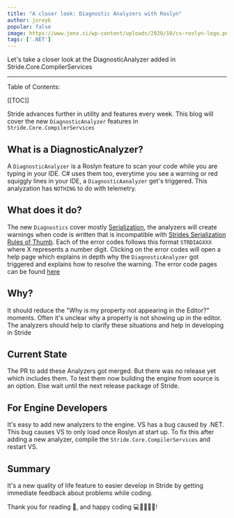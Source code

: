 ```yaml
---
title: "A closer look: Diagnostic Analyzers with Roslyn"
author: joreyk
popular: false
image: https://www.jenx.si/wp-content/uploads/2020/10/cs-roslyn-logo.png
tags: ['.NET']
---
```


Let's take a closer look at the DiagnosticAnalyzer added in Stride.Core.CompilerServices

---

Table of Contents:

[[TOC]]

Stride advances further in utility and features every week.
This blog will cover the new `DiagnosticAnalyzer` features in `Stride.Core.CompilerServices`

## What is a DiagnosticAnalyzer?

A `DiagnosticAnalyzer` is a Roslyn feature to scan your code while you are typing in your IDE.
C# uses them too, everytime you see a warning or red squiggly lines in your IDE, a `DiagnosticAanalyzer` get's triggered.
This analyzation has `NOTHING` to do with telemetry.

## What does it do?

The new `Diagnostics` cover mostly [Serialization](https://doc.stride3d.net/latest/en/manual/scripts/serialization.html), the analyzers will create warnings when code is written that is incompatible with [Strides Serialization Rules of Thumb](https://github.com/stride3d/stride-docs/blob/master/en/manual/scripts/serialization.md#rule-of-thumb).
Each of the error codes follows this format `STRDIAGXXX` where X represents a number digit.
Clicking on the error codes will open a help page which explains in depth why the `DiagnosticAnalyzer` got triggered and explains how to resolve the warning.
The error code pages can be found [here](https://doc.stride3d.net/latest/en/diagnostics/)

## Why?

It should reduce the "Why is my property not appearing in the Editor?" moments.
Often it's unclear why a property is not showing up in the editor.
The analyzers should help to clarify these situations and help in developing in Stride

## Current State

The PR to add these Analyzers got merged. But there was no release yet which includes them.
To test them now building the engine from source is an option.
Else wait until the next release package of Stride. 

## For Engine Developers

It's easy to add new analyzers to the engine.
VS has a bug caused by .NET.
This bug causes VS to only load once Roslyn at start up.
To fix this after adding a new analyzer, compile the `Stride.Core.CompilerServices` and restart VS.

## Summary

It's a new quality of life feature to easier develop in Stride by getting immediate feedback about problems while coding.

Thank you for reading 📖, and happy coding 💻👩‍💻👨‍💻!
